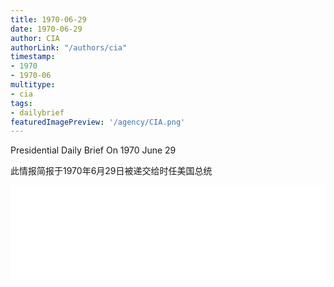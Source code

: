 ```yaml
---
title: 1970-06-29
date: 1970-06-29
author: CIA 
authorLink: "/authors/cia"
timestamp: 
- 1970
- 1970-06
multitype: 
- cia
tags: 
- dailybrief
featuredImagePreview: '/agency/CIA.png'
---
```



Presidential Daily Brief On 1970 June 29

此情报简报于1970年6月29日被递交给时任美国总统

<!--more-->





<div id="over" style="width:100%; overflow:hidden"> <iframe id="sFrame" name="sFrame" frameborder="no" border="0"  allowfullscreen marginwidth="0" scrolling="no" src = " /CIA/1970-06-29.html "  style = " position:absulute; width: 806px; top: 300;" > </iframe> </div>